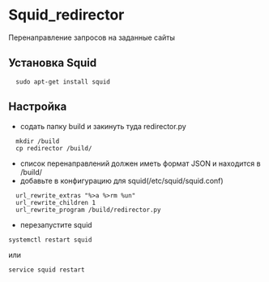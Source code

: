 # Squid_redirector
Перенаправление запросов на заданные сайты

## Установка Squid
```
  sudo apt-get install squid
```
## Настройка
- содать папку build и закинуть туда redirector.py
```
  mkdir /build
  cp redirector /build/
```
- список перенаправлений должен иметь формат JSON и находится в /build/
- добавьте в конфигурацию для squid(/etc/squid/squid.conf)
```
  url_rewrite_extras "%>a %>rm %un"
  url_rewrite_children 1
  url_rewrite_program /build/redirector.py
```
- перезапустите squid
```
systemctl restart squid
```
   или
```
service squid restart
```

